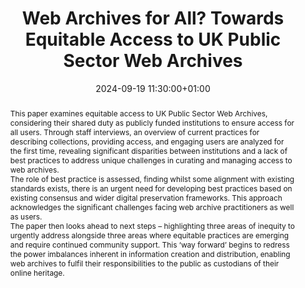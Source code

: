 ---
abstract: 'This paper examines equitable access to UK Public Sector Web Archives,
  considering their shared duty as publicly funded institutions to ensure access for
  all users. Through staff interviews, an overview of current practices for describing
  collections, providing access, and engaging users are analyzed for the first time,
  revealing significant disparities between institutions and a lack of best practices
  to address unique challenges in curating and managing access to web archives.


  The role of best practice is assessed, finding whilst some alignment with existing
  standards exists, there is an urgent need for developing best practices based on
  existing consensus and wider digital preservation frameworks. This approach acknowledges
  the significant challenges facing web archive practitioners as well as users.


  The paper then looks ahead to next steps – highlighting three areas of inequity
  to urgently address alongside three areas where equitable practices are emerging
  and require continued community support. This ‘way forward’ begins to redress the
  power imbalances inherent in information creation and distribution, enabling web
  archives to fulfil their responsibilities to the public as custodians of their online
  heritage.'
creators:
- Nicole Hartland
date: 2024-09-19 11:30:00+01:00
document_url: https://ipres2024.pubpub.org/pub/zyfmucfd/download/pdf
grand_parent: iPRES
institutions: []
keywords:
- legal and social responsibilities for dp
- from document to data
landing_page_url: https://ipres2024.pubpub.org/pub/zyfmucfd/
language: eng
layout: publication
license: Creative Commons Attribution Share-Alike 4.0 (CC-BY-SA-4.0)
notes_url: https://docs.google.com/document/d/1Vwv6zUEo9Ghea51byXz0bIjTsi-y9VwoVMpHc0byzv4/edit#heading=h.aar4tupij1po
parent: iPRES 2024
publication_type: paper
size: null
slides_url: https://zenodo.org/records/13776021
source_name: iPRES
stream_url: https://www.archief.vlaanderen.be/archief/records/dossiers/5acb210228ce4315ae650812d056a482329eb83ed2dc42398a51505dc153be81/documents/0f216093b1c44efb9765c5fd30b0de776ef5b769fd03410182512a1e78a674e5
title: Web Archives for All? Towards Equitable Access to UK Public Sector Web Archives
year: 2024
---